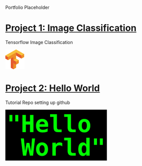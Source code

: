 Portfolio Placeholder

# [Project 1: Image Classification](https://github.com/scottmunson/tensorflow_image_classification)
Tensorflow Image Classification

![Tensorflow Icon](/images/TensorFlow.png)

# [Project 2: Hello World](https://github.com/scottmunson/hello-world)

Tutorial Repo setting up github

![Hello World in green text on black background](/images/HelloWorld.png)
